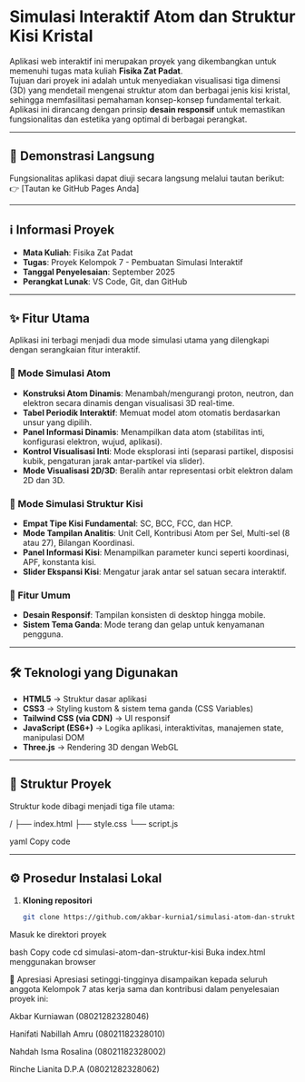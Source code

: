 # Simulasi Interaktif Atom dan Struktur Kisi Kristal

Aplikasi web interaktif ini merupakan proyek yang dikembangkan untuk memenuhi tugas mata kuliah **Fisika Zat Padat**.  
Tujuan dari proyek ini adalah untuk menyediakan visualisasi tiga dimensi (3D) yang mendetail mengenai struktur atom dan berbagai jenis kisi kristal, sehingga memfasilitasi pemahaman konsep-konsep fundamental terkait.  
Aplikasi ini dirancang dengan prinsip **desain responsif** untuk memastikan fungsionalitas dan estetika yang optimal di berbagai perangkat.

---

## 🚀 Demonstrasi Langsung
Fungsionalitas aplikasi dapat diuji secara langsung melalui tautan berikut:  
👉 [Tautan ke GitHub Pages Anda]

---

## ℹ️ Informasi Proyek
- **Mata Kuliah**: Fisika Zat Padat  
- **Tugas**: Proyek Kelompok 7 - Pembuatan Simulasi Interaktif  
- **Tanggal Penyelesaian**: September 2025  
- **Perangkat Lunak**: VS Code, Git, dan GitHub  

---

## ✨ Fitur Utama
Aplikasi ini terbagi menjadi dua mode simulasi utama yang dilengkapi dengan serangkaian fitur interaktif.

### 🔹 Mode Simulasi Atom
- **Konstruksi Atom Dinamis**: Menambah/mengurangi proton, neutron, dan elektron secara dinamis dengan visualisasi 3D real-time.  
- **Tabel Periodik Interaktif**: Memuat model atom otomatis berdasarkan unsur yang dipilih.  
- **Panel Informasi Dinamis**: Menampilkan data atom (stabilitas inti, konfigurasi elektron, wujud, aplikasi).  
- **Kontrol Visualisasi Inti**: Mode eksplorasi inti (separasi partikel, disposisi kubik, pengaturan jarak antar-partikel via slider).  
- **Mode Visualisasi 2D/3D**: Beralih antar representasi orbit elektron dalam 2D dan 3D.  

### 🔹 Mode Simulasi Struktur Kisi
- **Empat Tipe Kisi Fundamental**: SC, BCC, FCC, dan HCP.  
- **Mode Tampilan Analitis**: Unit Cell, Kontribusi Atom per Sel, Multi-sel (8 atau 27), Bilangan Koordinasi.  
- **Panel Informasi Kisi**: Menampilkan parameter kunci seperti koordinasi, APF, konstanta kisi.  
- **Slider Ekspansi Kisi**: Mengatur jarak antar sel satuan secara interaktif.  

### 🔹 Fitur Umum
- **Desain Responsif**: Tampilan konsisten di desktop hingga mobile.  
- **Sistem Tema Ganda**: Mode terang dan gelap untuk kenyamanan pengguna.  

---

## 🛠️ Teknologi yang Digunakan
- **HTML5** → Struktur dasar aplikasi  
- **CSS3** → Styling kustom & sistem tema ganda (CSS Variables)  
- **Tailwind CSS (via CDN)** → UI responsif  
- **JavaScript (ES6+)** → Logika aplikasi, interaktivitas, manajemen state, manipulasi DOM  
- **Three.js** → Rendering 3D dengan WebGL  

---

## 📂 Struktur Proyek
Struktur kode dibagi menjadi tiga file utama:

/
├── index.html
├── style.css
└── script.js

yaml
Copy code

---

## ⚙️ Prosedur Instalasi Lokal
1. **Kloning repositori**
   ```bash
   git clone https://github.com/akbar-kurnia1/simulasi-atom-dan-struktur-kisi.git
Masuk ke direktori proyek

bash
Copy code
cd simulasi-atom-dan-struktur-kisi
Buka index.html menggunakan browser

🙏 Apresiasi
Apresiasi setinggi-tingginya disampaikan kepada seluruh anggota Kelompok 7 atas kerja sama dan kontribusi dalam penyelesaian proyek ini:

Akbar Kurniawan (08021282328046)

Hanifati Nabillah Amru (08021182328010)

Nahdah Isma Rosalina (08021182328002)

Rinche Lianita D.P.A (08021282328062)
